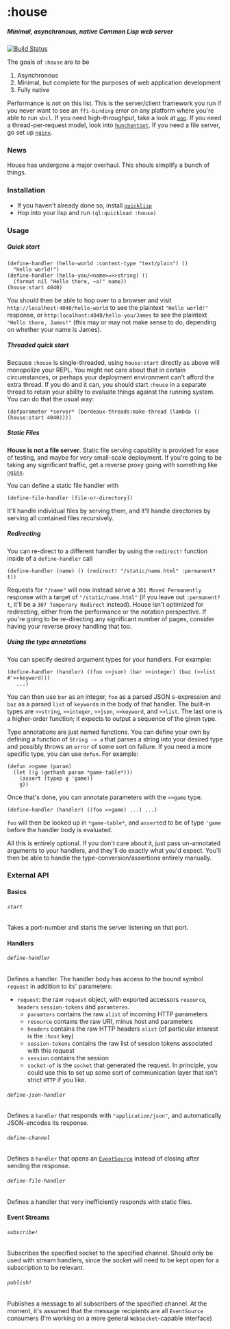 # :house
##### Minimal, asynchronous, native Common Lisp web server

[![Build Status](https://travis-ci.org/inaimathi/house.svg?branch=master)](https://travis-ci.org/inaimathi/house)

The goals of `:house` are to be

1. Asynchronous
2. Minimal, but complete for the purposes of web application development
3. Fully native

Performance is _not_ on this list. This is the server/client framework you run if you never want to see an `ffi-binding` error on any platform where you're able to run `sbcl`. If you need high-throughput, take a look at [`woo`](https://github.com/fukamachi/woo). If you need a thread-per-request model, look into [`hunchentoot`](http://edicl.github.io/hunchentoot/). If you need a file server, go set up [`nginx`](https://www.nginx.com/).

### News

House has undergone a major overhaul. This shouls simplify a bunch of things.

### Installation

- If you haven't already done so, install [`quicklisp`](http://www.quicklisp.org/beta/)
- Hop into your lisp and run `(ql:quickload :house)`

### Usage
##### Quick start

    (define-handler (hello-world :content-type "text/plain") ()
      "Hello world!")
	(define-handler (hello-you/<name>=>>string) ()
	  (format nil "Hello there, ~a!" name))
	(house:start 4040)

You should then be able to hop over to a browser and visit `http://localhost:4040/hello-world` to see the plaintext `"Hello world!"` response, or `http:localhost:4040/hello-you/James` to see the plaintext `"Hello there, James!"` (this may or may not make sense to do, depending on whether your name is James).

##### Threaded quick start

Because `:house` is single-threaded, using `house:start` directly as above will monopolize your REPL. You might not care about that in certain circumstances, or perhaps your deployment environment can't afford the extra thread. If you do and it can, you should start `:house` in a separate thread to retain your ability to evaluate things against the running system. You can do that the usual way:

    (defparameter *server* (bordeaux-threads:make-thread (lambda () (house:start 4040))))

##### Static Files

**House is not a file server**. Static file serving capability is provided for ease of testing, and maybe for *very* small-scale deployment. If you're going to be taking any significant traffic, get a reverse proxy going with something like [`nginx`](http://www.cyberciti.biz/tips/using-nginx-as-reverse-proxy.html).

You can define a static file handler with

    (define-file-handler [file-or-directory])

It'll handle individual files by serving them, and it'll handle directories by serving all contained files recursively.

##### Redirecting

You can re-direct to a different handler by using the `redirect!` function inside of a `define-handler` call

    (define-handler (name) () (redirect! "/static/name.html" :permanent? t))

Requests for `"/name"` will now instead serve a `301 Moved Permanently` response with a target of `"/static/name.html"` (if you leave out `:permanent? t`, it'll be a `307 Temporary Redirect` instead). House isn't optimized for redirecting, either from the performance or the notation perspective. If you're going to be re-directing any significant number of pages, consider having your reverse proxy handling that too.

##### Using the type annotations

You can specify desired argument types for your handlers. For example:

    (define-handler (handler) ((foo >>json) (bar >>integer) (baz (>>list #'>>keyword)))
       ...)

You can then use `bar` as an integer, `foo` as a parsed JSON s-expression and `baz` as a parsed `list` of `keyword`s  in the body of that handler. The built-in types are `>>string`, `>>integer`, `>>json`, `>>keyword`, and `>>list`. The last one is a higher-order function; it expects to output a sequence of the given type.

Type annotations are just named functions. You can define your own by defining a function of `String -> a` that parses a string into your desired type and possibly throws an `error` of some sort on failure. If you need a more specific type, you can use `defun`. For example:

	(defun >>game (param)
	  (let ((g (gethash param *game-table*)))
	    (assert (typep g 'game))
	    g))

Once that's done, you can annotate parameters with the `>>game` type.

    (define-handler (handler) ((foo >>game) ...) ...)

`foo` will then be looked up in `*game-table*`, and `assert`ed to be of type `'game` before the handler body is evaluated.

All this is entirely optional. If you don't care about it, just pass un-annotated arguments to your handlers, and they'll do exactly what you'd expect. You'll then be able to handle the type-conversion/assertions entirely manually.

### External API
#### Basics
###### `start`

Takes a port-number and starts the server listening on that port.

#### Handlers
###### `define-handler`

Defines a handler. The handler body has access to the bound symbol `request` in addition to its' parameters:

- `request`: the raw `request` object, with exported accessors `resource`, `headers` `session-tokens` and `paramteres`.
	- `paramters` contains the raw `alist` of incoming HTTP parameters
	- `resource` contains the raw URI, minus host and parameters
	- `headers` contains the raw HTTP headers `alist` (of particular interest is the `:host` key)
	- `session-tokens` contains the raw list of session tokens associated with this request
	- `session` contains the session
	- `socket-of` is the `socket` that generated the request. In principle, you could use this to set up some sort of communication layer that isn't strict `HTTP` if you like.

###### `define-json-handler`

Defines a `handler` that responds with `"application/json"`, and automatically JSON-encodes its response.

###### `define-channel`

Defines a `handler` that opens an [`EventSource`](https://developer.mozilla.org/en-US/docs/Web/API/EventSource) instead of closing after sending the response.

###### `define-file-handler`

Defines a handler that very inefficiently responds with static files.

#### Event Streams
###### `subscribe!`

Subscribes the specified socket to the specified channel. Should only be used with stream handlers, since the socket will need to be kept open for a subscription to be relevant.

###### `publish!`

Publishes a message to all subscribers of the specified channel. At the moment, it's assumed that the message recipients are all `EventSource` consumers (I'm working on a more general `WebSocket`-capable interface)
